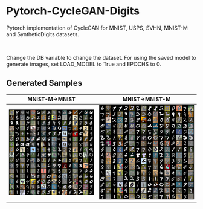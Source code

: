 # Pytorch-CycleGAN-Digits
Pytorch implementation of CycleGAN for MNIST, USPS, SVHN, MNIST-M and SyntheticDigits datasets.

<br>

Change the DB variable to change the dataset.
For using the saved model to generate images, set LOAD_MODEL to True and EPOCHS to 0.
## Generated Samples
MNIST-M&#8594;MNIST             |  MNIST&#8594;MNIST-M
:-------------------------:|:-------------------------:
![](Results/MNIST_MNISTM/MNISTM_MNIST.png)  |  ![](Results/MNIST_MNISTM/MNIST_MNISTM.png)
